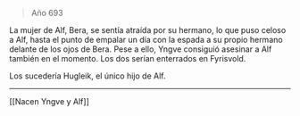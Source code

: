 > Año 693

La mujer de Alf, Bera, se sentía atraída por su hermano, lo que puso celoso a Alf, hasta el punto de empalar un día con la espada a su propio hermano delante de los ojos de Bera. Pese a ello, Yngve consiguió asesinar a Alf también en el momento. Los dos serían enterrados en Fyrisvold.

Los sucedería Hugleik, el único hijo de Alf.

---

[[Nacen Yngve y Alf]]